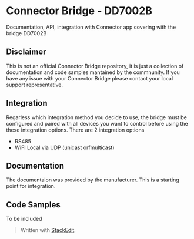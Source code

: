 
# Connector Bridge - DD7002B

Documentation, API, integration with Connector app covering with the bridge DD7002B

## Disclaimer
This is not an official Connector Bridge repository, it is just a collection of documentation and code samples mantained by the commnunity. If you have any issue with your Connector Bridge please contact your local support representative.


## Integration 
Regarless which integration method you decide to use, the bridge must be configured and paired with all devices you want to control before using the these integration options. There are 2 integration options 

 - RS485 
 - WiFI Local via UDP (unicast orfmulticast)

## Documentation
The documentaion was provided by the manufacturer. This is a starting point for integration.

## Code Samples
To be included


> Written with [StackEdit](https://stackedit.io/).